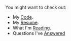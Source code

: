 You might want to check out:

- My [Code](https://github.com/tylerhcarter/).
- My [Resume](https://www.linkedin.com/in/tylerhcarter/).
- What I'm [Reading](https://read.tylercarter.org/).
- Questions I've [Answered](https://stackoverflow.com/users/58088/tyler-carter)
